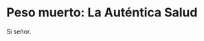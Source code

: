 <!DOCTYPE html>
<html>
  <head>
    <title>Peso muerto: La Auténtica Salud</title>
  </head>
  
<body>

<h1>Peso muerto: La Auténtica Salud</h1>
<p>Si señor.</p>

</body>
</html>
